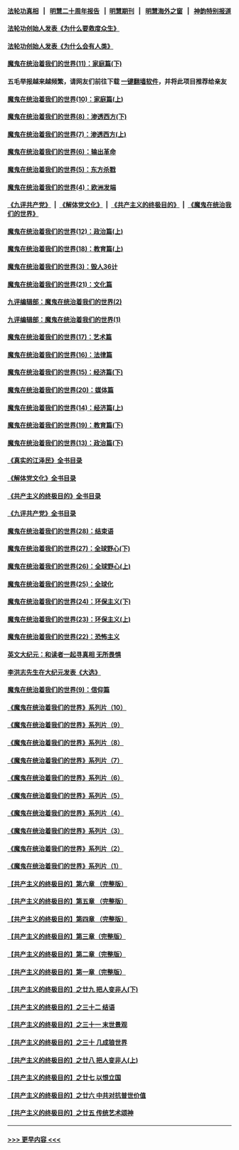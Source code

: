 #### [法轮功真相](https://github.com/gfw-breaker/truth/blob/master/README.md?t=0) &nbsp;&nbsp;|&nbsp;&nbsp; [明慧二十周年报告](https://github.com/gfw-breaker/mh-reports/blob/master/README.md?t=0) &nbsp;&nbsp;|&nbsp;&nbsp;[明慧期刊](https://github.com/gfw-breaker/mh-qikan) &nbsp;&nbsp;|&nbsp;&nbsp; [明慧海外之窗](https://github.com/gfw-breaker/mh-news/blob/master/README.md?t=0) &nbsp;&nbsp;|&nbsp;&nbsp; [神韵特别报道](https://github.com/gfw-breaker/mh-news/blob/master/shenyun.md?t=0)
#### [法轮功创始人发表《为什么要救度众生》](../pages/nsc422/n13975246.md?t=05110043) 
#### [法轮功创始人发表《为什么会有人类》](../pages/nsc422/n13912117.md?t=05110043) 
#### [魔鬼在统治着我们的世界(11)：家庭篇(下)](../pages/nsc422/n10440961.md?t=05110043) 
#### 五毛举报越来越频繁，请网友们前往下载 [一键翻墙软件](https://github.com/gfw-breaker/ssr-accounts)，并将此项目推荐给亲友
#### [魔鬼在统治着我们的世界(10)：家庭篇(上)](../pages/nsc422/n10435448.md?t=05110043) 
#### [魔鬼在统治着我们的世界(8)：渗透西方(下)](../pages/nsc422/n10429603.md?t=05110043) 
#### [魔鬼在统治着我们的世界(7)：渗透西方(上)](../pages/nsc422/n10426013.md?t=05110043) 
#### [魔鬼在统治着我们的世界(6)：输出革命](../pages/nsc422/n10421536.md?t=05110043) 
#### [魔鬼在统治着我们的世界(5)：东方杀戮](../pages/nsc422/n10417707.md?t=05110043) 
#### [魔鬼在统治着我们的世界(4)：欧洲发端](../pages/nsc422/n10414890.md?t=05110043) 
#### [《九评共产党》](https://github.com/begood0513/9ping.md/blob/master/README.md) &nbsp;|&nbsp; [《解体党文化》](../../../../jtdwh.md/blob/master/README.md)  &nbsp;|&nbsp; [《共产主义的终极目的》](../../../../gczydzjmd.md/blob/master/README.md) &nbsp;|&nbsp; [《魔鬼在统治我们的世界》](../../../../mgztzwmdsj.md/blob/master/README.md) 
#### [魔鬼在统治着我们的世界(12)：政治篇(上)](../pages/nsc422/n10444576.md?t=05110043) 
#### [魔鬼在统治着我们的世界(18)：教育篇(上)](../pages/nsc422/n10526970.md?t=05110043) 
#### [魔鬼在统治着我们的世界(3)：毁人36计](../pages/nsc422/n10411583.md?t=05110043) 
#### [魔鬼在统治着我们的世界(21)：文化篇](../pages/nsc422/n10597706.md?t=05110043) 
#### [九评编辑部：魔鬼在统治着我们的世界(2)](../pages/nsc422/n10410036.md?t=05110043) 
#### [九评编辑部：魔鬼在统治着我们的世界(1)](../pages/nsc422/n10406825.md?t=05110043) 
#### [魔鬼在统治着我们的世界(17)：艺术篇](../pages/nsc422/n10499093.md?t=05110043) 
#### [魔鬼在统治着我们的世界(16)：法律篇](../pages/nsc422/n10485969.md?t=05110043) 
#### [魔鬼在统治着我们的世界(15)：经济篇(下)](../pages/nsc422/n10469975.md?t=05110043) 
#### [魔鬼在统治着我们的世界(20)：媒体篇](../pages/nsc422/n10586579.md?t=05110043) 
#### [魔鬼在统治着我们的世界(14)：经济篇(上)](../pages/nsc422/n10457370.md?t=05110043) 
#### [魔鬼在统治着我们的世界(19)：教育篇(下)](../pages/nsc422/n10564808.md?t=05110043) 
#### [魔鬼在统治着我们的世界(13)：政治篇(下)](../pages/nsc422/n10448270.md?t=05110043) 
#### [《真实的江泽民》全书目录](../pages/nsc422/n13721399.md?t=05110043) 
#### [《解体党文化》全书目录](../pages/nsc422/n13721157.md?t=05110043) 
#### [《共产主义的终极目的》全书目录](../pages/nsc422/n13721048.md?t=05110043) 
#### [《九评共产党》全书目录](../pages/nsc422/n13708085.md?t=05110043) 
#### [魔鬼在统治着我们的世界(28)：结束语](../pages/nsc422/n10936246.md?t=05110043) 
#### [魔鬼在统治着我们的世界(27)：全球野心(下)](../pages/nsc422/n10928319.md?t=05110043) 
#### [魔鬼在统治着我们的世界(26)：全球野心(上)](../pages/nsc422/n10900318.md?t=05110043) 
#### [魔鬼在统治着我们的世界(25)：全球化](../pages/nsc422/n10788205.md?t=05110043) 
#### [魔鬼在统治着我们的世界(24)：环保主义(下)](../pages/nsc422/n10695307.md?t=05110043) 
#### [魔鬼在统治着我们的世界(23)：环保主义(上)](../pages/nsc422/n10688613.md?t=05110043) 
#### [魔鬼在统治着我们的世界(22)：恐怖主义](../pages/nsc422/n10614727.md?t=05110043) 
#### [英文大纪元：和读者一起寻真相 无所畏惧](../pages/nsc422/n12542027.md?t=05110043) 
#### [李洪志先生在大纪元发表《大选》](../pages/nsc422/n12534746.md?t=05110043) 
#### [魔鬼在统治着我们的世界(9)：信仰篇](../pages/nsc422/n10432159.md?t=05110043) 
#### [《魔鬼在统治着我们的世界》系列片（10）](../pages/nsc422/n12292670.md?t=05110043) 
#### [《魔鬼在统治着我们的世界》系列片（9）](../pages/nsc422/n12290859.md?t=05110043) 
#### [《魔鬼在统治着我们的世界》系列片（8）](../pages/nsc422/n12287445.md?t=05110043) 
#### [《魔鬼在统治着我们的世界》系列片（7）](../pages/nsc422/n12283425.md?t=05110043) 
#### [《魔鬼在统治着我们的世界》系列片（6）](../pages/nsc422/n12282314.md?t=05110043) 
#### [《魔鬼在统治着我们的世界》系列片（5）](../pages/nsc422/n12281419.md?t=05110043) 
#### [《魔鬼在统治着我们的世界》系列片（4）](../pages/nsc422/n12274024.md?t=05110043) 
#### [《魔鬼在统治着我们的世界》系列片（3）](../pages/nsc422/n12271322.md?t=05110043) 
#### [《魔鬼在统治着我们的世界》系列片（2）](../pages/nsc422/n12269049.md?t=05110043) 
#### [《魔鬼在统治着我们的世界》系列片（1）](../pages/nsc422/n12267575.md?t=05110043) 
#### [【共产主义的终极目的】第六章 （完整版）](../pages/nsc422/n11428913.md?t=05110043) 
#### [【共产主义的终极目的】第五章 （完整版）](../pages/nsc422/n11428912.md?t=05110043) 
#### [【共产主义的终极目的】第四章 （完整版）](../pages/nsc422/n11428907.md?t=05110043) 
#### [【共产主义的终极目的】第三章（完整版）](../pages/nsc422/n11428848.md?t=05110043) 
#### [【共产主义的终极目的】第二章（完整版）](../pages/nsc422/n11428831.md?t=05110043) 
#### [【共产主义的终极目的】第一章（完整版）](../pages/nsc422/n11417651.md?t=05110043) 
#### [【共产主义的终极目的】之廿九 把人变非人(下)](../pages/nsc422/n11344140.md?t=05110043) 
#### [【共产主义的终极目的】之三十二 结语](../pages/nsc422/n11360535.md?t=05110043) 
#### [【共产主义的终极目的】之三十一 末世景观](../pages/nsc422/n11351129.md?t=05110043) 
#### [【共产主义的终极目的】之三十 几成狼世界](../pages/nsc422/n11348280.md?t=05110043) 
#### [【共产主义的终极目的】之廿八 把人变非人(上)](../pages/nsc422/n11340492.md?t=05110043) 
#### [【共产主义的终极目的】之廿七 以恨立国](../pages/nsc422/n11336944.md?t=05110043) 
#### [【共产主义的终极目的】之廿六 中共对抗普世价值](../pages/nsc422/n11324785.md?t=05110043) 
#### [【共产主义的终极目的】之廿五 传统艺术颂神](../pages/nsc422/n11296396.md?t=05110043) 

----
#### [ >>> 更早内容 <<< ](../indexes/nsc422-earlier.md)
